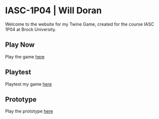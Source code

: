 # IASC-1P04 | Will Doran

Welcome to the website for my Twine Game, created for the course IASC 1P04 at Brock University.

## Play Now

Play the game [here](https://williamtdoran.github.io/IASC-1P04/final_build/ASG_10_12082020_5_FINAL_BUILD.html)

## Playtest

Playtest my game [here](playtest/playtest)

## Prototype

Play the prototype [here](https://williamtdoran.github.io/IASC-1P04/builds/ASG_03_10312020_2.html)


